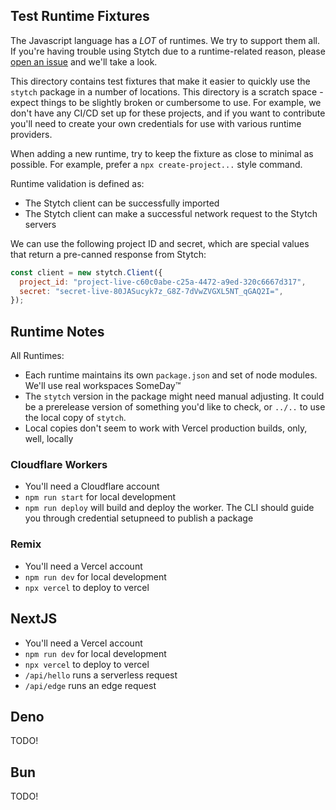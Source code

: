 ## Test Runtime Fixtures

The Javascript language has a _LOT_ of runtimes. We try to support them all. If you're having trouble using Stytch due to
a runtime-related reason, please [open an issue](https://github.com/stytchauth/stytch-node/issues/new) and we'll take a look.

This directory contains test fixtures that make it easier to quickly use the `stytch` package in a number of locations.
This directory is a scratch space - expect things to be slightly broken or cumbersome to use. For example, we don't have
any CI/CD set up for these projects, and if you want to contribute you'll need to create your own credentials for use with
various runtime providers.

When adding a new runtime, try to keep the fixture as close to minimal as possible. For example, prefer a `npx create-project...` style command.

Runtime validation is defined as:

- The Stytch client can be successfully imported
- The Stytch client can make a successful network request to the Stytch servers

We can use the following project ID and secret, which are special values that return a pre-canned response from Stytch:

```javascript
const client = new stytch.Client({
  project_id: "project-live-c60c0abe-c25a-4472-a9ed-320c6667d317",
  secret: "secret-live-80JASucyk7z_G8Z-7dVwZVGXL5NT_qGAQ2I=",
});
```

## Runtime Notes

All Runtimes:

- Each runtime maintains its own `package.json` and set of node modules. We'll use real workspaces SomeDay™️
- The `stytch` version in the package might need manual adjusting. It could be a prerelease version of something you'd like to check, or `../..` to use the local copy of `stytch`.
- Local copies don't seem to work with Vercel production builds, only, well, locally

### Cloudflare Workers

- You'll need a Cloudflare account
- `npm run start` for local development
- `npm run deploy` will build and deploy the worker. The CLI should guide you through credential setupneed to publish a package

### Remix

- You'll need a Vercel account
- `npm run dev` for local development
- `npx vercel` to deploy to vercel

## NextJS

- You'll need a Vercel account
- `npm run dev` for local development
- `npx vercel` to deploy to vercel
- `/api/hello` runs a serverless request
- `/api/edge` runs an edge request

## Deno

TODO!

## Bun

TODO!
